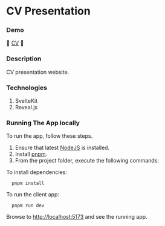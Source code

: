 #  CV Presentation

### Demo
📄 [CV](https://fancy-cv-presentation.vercel.app/) 📄

### Description

CV presentation website.

### Technologies
1. SvelteKit
2. Reveal.js

### Running The App locally

To run the app, follow these steps.

1. Ensure that latest [NodeJS](http://nodejs.org/) is installed.
2. Install [pnpm](https://pnpm.io/installation).
3. From the project folder, execute the following commands:

To install dependencies:
```shell
  pnpm install
```
To run the client app:

```shell
  pnpm run dev
```
Browse to [http://localhost:5173](http://localhost:5173) and see the running app.
